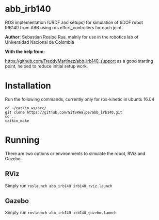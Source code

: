 # abb_irb140
ROS implementation (URDF and setups) for simulation of 6DOF robot IRB140 from ABB using ros effort_controllers for each joint.

**Author:** Sebastian Realpe Rua, mainly for use in the robotics lab of Universidad Nacional de Colombia

**With the help from:**

https://github.com/FreddyMartinez/abb_irb140_support as a good starting point, helped to reduce initial setup work.

# Installation
Run the following commands, currently only for ros-kinetic in ubuntu 16.04

```
cd ~/catkin_ws/src/
git clone https://github.com/GitSRealpe/abb_irb140.git
cd ..
catkin_make
```

# Running
There are two options or environments to simulate the robot, RViz and Gazebo
## RViz
Simply run `roslaunch abb_irb140 irb140_rviz.launch`
## Gazebo
Simply run `roslaunch abb_irb140 irb140_gazebo.launch`
